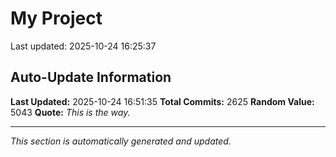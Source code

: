 # My Project


Last updated: 2025-10-24 16:25:37








































































































































































































































































































































































































































































































































































































































































































































































































































































































































































































































































































































































































































































































































































































































































































































































































































































































































































































































































































































































































































































































































































































































































































































































































































































































































































































































































































































































































































































































































































































































































































































## Auto-Update Information

**Last Updated:** 2025-10-24 16:51:35
**Total Commits:** 2625
**Random Value:** 5043
**Quote:** _This is the way._

---
_This section is automatically generated and updated._